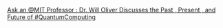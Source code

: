 [Ask an @MIT Professor : Dr. Will Oliver Discusses the Past , Present , and Future of #QuantumComputing ](https://qi.tc/qi/110084)